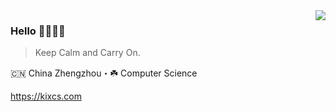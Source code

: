 <img align="right" src="https://github-readme-stats.vercel.app/api?username=KuiperSirius&show_icons=true&icon_color=479F05&text_color=479F05&bg_color=ffffff&hide_title=true&theme=merko" />

### Hello 🥭🥝🥗🍓

> Keep Calm and Carry On.

🇨🇳 China Zhengzhou・☘️ Computer Science

https://kixcs.com
